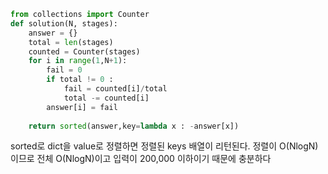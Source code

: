 
```python
from collections import Counter
def solution(N, stages):
    answer = {}
    total = len(stages)
    counted = Counter(stages)
    for i in range(1,N+1):
        fail = 0
        if total != 0 :
            fail = counted[i]/total
            total -= counted[i]
        answer[i] = fail
    
    return sorted(answer,key=lambda x : -answer[x])
```

sorted로 dict을 value로 정렬하면 정렬된 keys 배열이 리턴된다.
정렬이 O(NlogN)이므로 전체 O(NlogN)이고 입력이 200,000 이하이기 때문에 충분하다 



